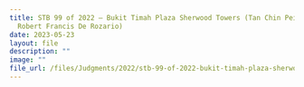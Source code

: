 ```yaml
---
title: STB 99 of 2022 – Bukit Timah Plaza Sherwood Towers (Tan Chin Pei vs
  Robert Francis De Rozario)
date: 2023-05-23
layout: file
description: ""
image: ""
file_url: /files/Judgments/2022/stb-99-of-2022-bukit-timah-plaza-sherwood-towers(gd).pdf
---
```

